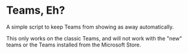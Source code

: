 # Teams, Eh?
A simple script to keep Teams from showing as away automatically.

This only works on the classic Teams, and will not work with the "new" teams or the Teams installed from the Microsoft Store.
